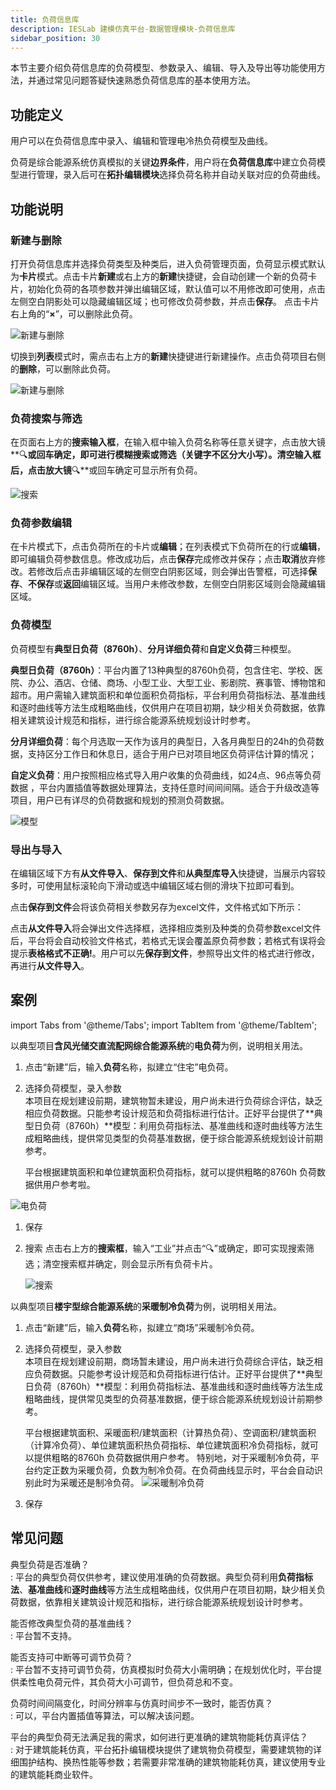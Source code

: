 ```yaml
---
title: 负荷信息库
description: IESLab 建模仿真平台-数据管理模块-负荷信息库
sidebar_position: 30
---
```


本节主要介绍负荷信息库的负荷模型、参数录入、编辑、导入及导出等功能使用方法，并通过常见问题答疑快速熟悉负荷信息库的基本使用方法。


## 功能定义

用户可以在负荷信息库中录入、编辑和管理电冷热负荷模型及曲线。

负荷是综合能源系统仿真模拟的关键**边界条件**，用户将在**负荷信息库**中建立负荷模型进行管理，录入后可在**拓扑编辑模块**选择负荷名称并自动关联对应的负荷曲线。

## 功能说明

### 新建与删除

打开负荷信息库并选择负荷类型及种类后，进入负荷管理页面，负荷显示模式默认为**卡片**模式。点击卡片**新建**或右上方的**新建**快捷键，会自动创建一个新的负荷卡片，初始化负荷的各项参数并弹出编辑区域，默认值可以不用修改即可使用，点击左侧空白阴影处可以隐藏编辑区域；也可修改负荷参数，并点击**保存**。
点击卡片右上角的“**×**”，可以删除此负荷。

![新建与删除](./new.png "新建与删除")

切换到**列表**模式时，需点击右上方的**新建**快捷键进行新建操作。点击负荷项目右侧的**删除**，可以删除此负荷。

![新建与删除](./new1.png "新建与删除")

### 负荷搜索与筛选

在页面右上方的**搜索输入框**，在输入框中输入负荷名称等任意关键字，点击放大镜**🔍**或回车确定，即可进行模糊搜索或筛选（关键字不区分大小写）。清空输入框后，点击放大镜**🔍**或回车确定可显示所有负荷。


![搜索](./search.png "搜索")


### 负荷参数编辑

在卡片模式下，点击负荷所在的卡片或**编辑**；在列表模式下负荷所在的行或**编辑**，即可编辑负荷参数信息。修改成功后，点击**保存**完成修改并保存；点击**取消**放弃修改。若修改后点击非编辑区域的左侧空白阴影区域，则会弹出告警框，可选择**保存**、**不保存**或**返回**编辑区域。当用户未修改参数，左侧空白阴影区域则会隐藏编辑区域。

### 负荷模型

负荷模型有**典型日负荷（8760h）**、**分月详细负荷**和**自定义负荷**三种模型。

**典型日负荷（8760h）**：平台内置了13种典型的8760h负荷，包含住宅、学校、医院、办公、酒店、仓储、商场、小型工业、大型工业、影剧院、赛事管、博物馆和超市。用户需输入建筑面积和单位面积负荷指标，平台利用负荷指标法、基准曲线和逐时曲线等方法生成粗略曲线，仅供用户在项目初期，缺少相关负荷数据，依靠相关建筑设计规范和指标，进行综合能源系统规划设计时参考。

**分月详细负荷**：每个月选取一天作为该月的典型日，入各月典型日的24h的负荷数据，支持区分工作日和休息日，适合于用户已对项目地区负荷评估计算的情况；

**自定义负荷**：用户按照相应格式导入用户收集的负荷曲线，如24点、96点等负荷数据 ，平台内置插值等数据处理算法，支持任意时间间间隔。适合于升级改造等项目，用户已有详尽的负荷数据和规划的预测负荷数据。

![模型](./model.png "模型")

### 导出与导入
在编辑区域下方有**从文件导入**、**保存到文件**和**从典型库导入**快捷键，当展示内容较多时，可使用鼠标滚轮向下滑动或选中编辑区域右侧的滑块下拉即可看到。

点击**保存到文件**会将该负荷相关参数另存为excel文件，文件格式如下所示：

点击**从文件导入**将会弹出文件选择框，选择相应类别及种类的负荷参数excel文件后，平台将会自动校验文件格式，若格式无误会覆盖原负荷参数；若格式有误将会提示**表格格式不正确!**。用户可以先**保存到文件**，参照导出文件的格式进行修改，再进行**从文件导入**。

## 案例

import Tabs from '@theme/Tabs';
import TabItem from '@theme/TabItem';

<Tabs>
<TabItem value="js" label="案例1">

以典型项目**含风光储交直流配网综合能源系统**的**电负荷**为例，说明相关用法。

1. 点击“新建”后，输入**负荷**名称，拟建立“住宅”电负荷。
   
2. 选择负荷模型，录入参数  
本项目在规划建设前期，建筑物暂未建设，用户尚未进行负荷综合评估，缺乏相应负荷数据。只能参考设计规范和负荷指标进行估计。正好平台提供了**典型日负荷（8760h）**模型：利用负荷指标法、基准曲线和逐时曲线等方法生成粗略曲线，提供常见类型的负荷基准数据，便于综合能源系统规划设计前期参考。

   平台根据建筑面积和单位建筑面积负荷指标，就可以提供粗略的8760h 负荷数据供用户参考啦。

 ![电负荷](./case1-new.png )

1. 保存
2. 搜索
   点击右上方的**搜索框**，输入“工业”并点击“🔍”或确定，即可实现搜索筛选；清空搜索框并确定，则会显示所有负荷卡片。

   ![搜索](./case1-search.png )

</TabItem>
<TabItem value="py" label="案例2">

以典型项目**楼宇型综合能源系统**的**采暖制冷负荷**为例，说明相关用法。

1. 点击“新建”后，输入**负荷**名称，拟建立“商场”采暖制冷负荷。
   
2. 选择负荷模型，录入参数  
本项目在规划建设前期，商场暂未建设，用户尚未进行负荷综合评估，缺乏相应负荷数据。只能参考设计规范和负荷指标进行估计。正好平台提供了**典型日负荷（8760h）**模型：利用负荷指标法、基准曲线和逐时曲线等方法生成粗略曲线，提供常见类型的负荷基准数据，便于综合能源系统规划设计前期参考。

   平台根据建筑面积、采暖面积/建筑面积（计算热负荷）、空调面积/建筑面积（计算冷负荷）、单位建筑面积热负荷指标、单位建筑面积冷负荷指标，就可以提供粗略的8760h 负荷数据供用户参考。
   特别地，对于采暖制冷负荷，平台约定正数为采暖负荷，负数为制冷负荷。在负荷曲线显示时，平台会自动识别此时为采暖还是制冷负荷。
   ![采暖制冷负荷](./case2-new.png )

3. 保存

</TabItem>
</Tabs>


## 常见问题

典型负荷是否准确？  
:    平台的典型负荷仅供参考，建议使用准确的负荷数据。典型负荷利用**负荷指标法**、**基准曲线**和**逐时曲线**等方法生成粗略曲线，仅供用户在项目初期，缺少相关负荷数据，依靠相关建筑设计规范和指标，进行综合能源系统规划设计时参考。

能否修改典型负荷的基准曲线？  
:    平台暂不支持。

能否支持可中断等可调节负荷？  
:    平台暂不支持可调节负荷，仿真模拟时负荷大小需明确；在规划优化时，平台提供柔性电负荷元件，其负荷大小可调节，但负荷总和不变。

负荷时间间隔变化，时间分辨率与仿真时间步不一致时，能否仿真？  
:    可以，平台内置插值等算法，可以解决该问题。

平台的典型负荷无法满足我的需求，如何进行更准确的建筑物能耗仿真评估？  
:    对于建筑能耗仿真，平台拓扑编辑模块提供了建筑物负荷模型，需要建筑物的详细围护结构、换热性能等参数；若需要非常准确的建筑物能耗仿真，建议使用专业的建筑能耗商业软件。